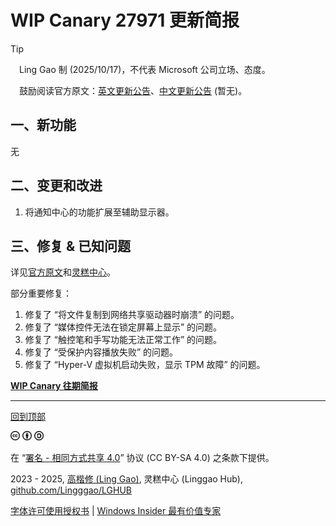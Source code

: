 <SPAN ID = 'HEAD'/>

# WIP Canary 27971 更新简报

> [!TIP]
>
> &emsp;Ling Gao 制 (2025/10/17)，不代表 Microsoft 公司立场、态度。
>
> &emsp;鼓励阅读官方原文：[英文更新公告](https://blogs.windows.com/windows-insider/2025/10/16/announcing-windows-11-insider-preview-build-27972-canary-channel)、[中文更新公告]() (暂无)。

## 一、新功能

无

## 二、变更和改进

1. 将通知中心的功能扩展至辅助显示器。

## 三、修复 & 已知问题

详见[官方原文](https://blogs.windows.com/windows-insider/2025/10/16/announcing-windows-11-insider-preview-build-27972-canary-channel)和[灵糕中心](https://github.com/Lingggao/LGHUB)。

部分重要修复：

1. 修复了 “将文件复制到网络共享驱动器时崩溃” 的问题。
2. 修复了 “媒体控件无法在锁定屏幕上显示” 的问题。
3. 修复了 “触控笔和手写功能无法正常工作” 的问题。
4. 修复了 “受保护内容播放失败” 的问题。
5. 修复了 “Hyper-V 虚拟机启动失败，显示 TPM 故障” 的问题。

[**WIP Canary 往期简报**](Documents/Canary_Previous)

---

[回到顶部](#HEAD)

<img src="Images/CC.png" width = "3%" /> <img src="Images/BY.png" width = "3%" /> <img src="Images/SA.png" width = "3%" />

在 “[署名 - 相同方式共享 4.0](https://creativecommons.org/licenses/by-sa/4.0/legalcode.zh-Hans)” 协议 (CC BY-SA 4.0) 之条款下提供。

2023 - 2025, [高楷修 (Ling Gao)](https://github.com/Lingggao), 灵糕中心 (Linggao Hub), [github.com/Lingggao/LGHUB](https://github.com/Lingggao/LGHUB)

[字体许可使用授权书](https://github.com/Lingggao/LGHUB/blob/main/Images/%E5%AD%97%E4%BD%93%E8%AE%B8%E5%8F%AF%E4%BD%BF%E7%94%A8%E6%8E%88%E6%9D%83%E4%B9%A6.png?raw=true) | [Windows Insider 最有价值专家](https://github.com/Lingggao/LGHUB/blob/main/Images/Windows%20Insider%20MVP.png?raw=true)